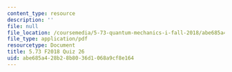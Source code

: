 ```yaml
---
content_type: resource
description: ''
file: null
file_location: /coursemedia/5-73-quantum-mechanics-i-fall-2018/abe685a428b28b8036d1068a9cf8e164_MIT5_73F18_quiz26.pdf
file_type: application/pdf
resourcetype: Document
title: 5.73 F2018 Quiz 26
uid: abe685a4-28b2-8b80-36d1-068a9cf8e164
---
```

